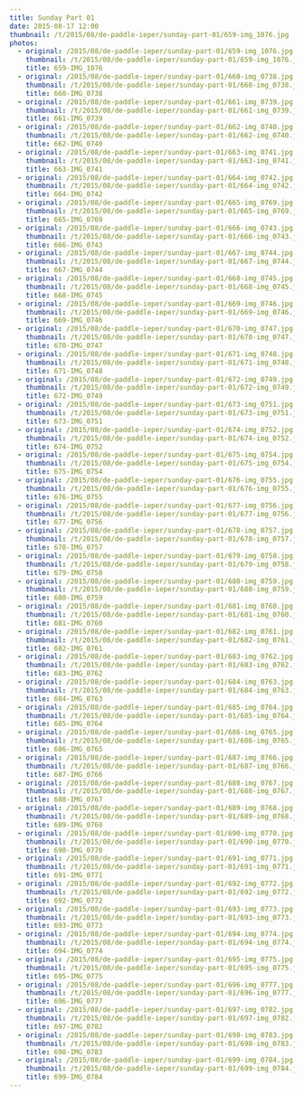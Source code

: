 ```yaml
---
title: Sunday Part 01
date: 2015-08-17 12:00
thumbnail: /t/2015/08/de-paddle-ieper/sunday-part-01/659-img_1076.jpg
photos:
  - original: /2015/08/de-paddle-ieper/sunday-part-01/659-img_1076.jpg
    thumbnail: /t/2015/08/de-paddle-ieper/sunday-part-01/659-img_1076.jpg
    title: 659-IMG_1076
  - original: /2015/08/de-paddle-ieper/sunday-part-01/660-img_0738.jpg
    thumbnail: /t/2015/08/de-paddle-ieper/sunday-part-01/660-img_0738.jpg
    title: 660-IMG_0738
  - original: /2015/08/de-paddle-ieper/sunday-part-01/661-img_0739.jpg
    thumbnail: /t/2015/08/de-paddle-ieper/sunday-part-01/661-img_0739.jpg
    title: 661-IMG_0739
  - original: /2015/08/de-paddle-ieper/sunday-part-01/662-img_0740.jpg
    thumbnail: /t/2015/08/de-paddle-ieper/sunday-part-01/662-img_0740.jpg
    title: 662-IMG_0740
  - original: /2015/08/de-paddle-ieper/sunday-part-01/663-img_0741.jpg
    thumbnail: /t/2015/08/de-paddle-ieper/sunday-part-01/663-img_0741.jpg
    title: 663-IMG_0741
  - original: /2015/08/de-paddle-ieper/sunday-part-01/664-img_0742.jpg
    thumbnail: /t/2015/08/de-paddle-ieper/sunday-part-01/664-img_0742.jpg
    title: 664-IMG_0742
  - original: /2015/08/de-paddle-ieper/sunday-part-01/665-img_0769.jpg
    thumbnail: /t/2015/08/de-paddle-ieper/sunday-part-01/665-img_0769.jpg
    title: 665-IMG_0769
  - original: /2015/08/de-paddle-ieper/sunday-part-01/666-img_0743.jpg
    thumbnail: /t/2015/08/de-paddle-ieper/sunday-part-01/666-img_0743.jpg
    title: 666-IMG_0743
  - original: /2015/08/de-paddle-ieper/sunday-part-01/667-img_0744.jpg
    thumbnail: /t/2015/08/de-paddle-ieper/sunday-part-01/667-img_0744.jpg
    title: 667-IMG_0744
  - original: /2015/08/de-paddle-ieper/sunday-part-01/668-img_0745.jpg
    thumbnail: /t/2015/08/de-paddle-ieper/sunday-part-01/668-img_0745.jpg
    title: 668-IMG_0745
  - original: /2015/08/de-paddle-ieper/sunday-part-01/669-img_0746.jpg
    thumbnail: /t/2015/08/de-paddle-ieper/sunday-part-01/669-img_0746.jpg
    title: 669-IMG_0746
  - original: /2015/08/de-paddle-ieper/sunday-part-01/670-img_0747.jpg
    thumbnail: /t/2015/08/de-paddle-ieper/sunday-part-01/670-img_0747.jpg
    title: 670-IMG_0747
  - original: /2015/08/de-paddle-ieper/sunday-part-01/671-img_0748.jpg
    thumbnail: /t/2015/08/de-paddle-ieper/sunday-part-01/671-img_0748.jpg
    title: 671-IMG_0748
  - original: /2015/08/de-paddle-ieper/sunday-part-01/672-img_0749.jpg
    thumbnail: /t/2015/08/de-paddle-ieper/sunday-part-01/672-img_0749.jpg
    title: 672-IMG_0749
  - original: /2015/08/de-paddle-ieper/sunday-part-01/673-img_0751.jpg
    thumbnail: /t/2015/08/de-paddle-ieper/sunday-part-01/673-img_0751.jpg
    title: 673-IMG_0751
  - original: /2015/08/de-paddle-ieper/sunday-part-01/674-img_0752.jpg
    thumbnail: /t/2015/08/de-paddle-ieper/sunday-part-01/674-img_0752.jpg
    title: 674-IMG_0752
  - original: /2015/08/de-paddle-ieper/sunday-part-01/675-img_0754.jpg
    thumbnail: /t/2015/08/de-paddle-ieper/sunday-part-01/675-img_0754.jpg
    title: 675-IMG_0754
  - original: /2015/08/de-paddle-ieper/sunday-part-01/676-img_0755.jpg
    thumbnail: /t/2015/08/de-paddle-ieper/sunday-part-01/676-img_0755.jpg
    title: 676-IMG_0755
  - original: /2015/08/de-paddle-ieper/sunday-part-01/677-img_0756.jpg
    thumbnail: /t/2015/08/de-paddle-ieper/sunday-part-01/677-img_0756.jpg
    title: 677-IMG_0756
  - original: /2015/08/de-paddle-ieper/sunday-part-01/678-img_0757.jpg
    thumbnail: /t/2015/08/de-paddle-ieper/sunday-part-01/678-img_0757.jpg
    title: 678-IMG_0757
  - original: /2015/08/de-paddle-ieper/sunday-part-01/679-img_0758.jpg
    thumbnail: /t/2015/08/de-paddle-ieper/sunday-part-01/679-img_0758.jpg
    title: 679-IMG_0758
  - original: /2015/08/de-paddle-ieper/sunday-part-01/680-img_0759.jpg
    thumbnail: /t/2015/08/de-paddle-ieper/sunday-part-01/680-img_0759.jpg
    title: 680-IMG_0759
  - original: /2015/08/de-paddle-ieper/sunday-part-01/681-img_0760.jpg
    thumbnail: /t/2015/08/de-paddle-ieper/sunday-part-01/681-img_0760.jpg
    title: 681-IMG_0760
  - original: /2015/08/de-paddle-ieper/sunday-part-01/682-img_0761.jpg
    thumbnail: /t/2015/08/de-paddle-ieper/sunday-part-01/682-img_0761.jpg
    title: 682-IMG_0761
  - original: /2015/08/de-paddle-ieper/sunday-part-01/683-img_0762.jpg
    thumbnail: /t/2015/08/de-paddle-ieper/sunday-part-01/683-img_0762.jpg
    title: 683-IMG_0762
  - original: /2015/08/de-paddle-ieper/sunday-part-01/684-img_0763.jpg
    thumbnail: /t/2015/08/de-paddle-ieper/sunday-part-01/684-img_0763.jpg
    title: 684-IMG_0763
  - original: /2015/08/de-paddle-ieper/sunday-part-01/685-img_0764.jpg
    thumbnail: /t/2015/08/de-paddle-ieper/sunday-part-01/685-img_0764.jpg
    title: 685-IMG_0764
  - original: /2015/08/de-paddle-ieper/sunday-part-01/686-img_0765.jpg
    thumbnail: /t/2015/08/de-paddle-ieper/sunday-part-01/686-img_0765.jpg
    title: 686-IMG_0765
  - original: /2015/08/de-paddle-ieper/sunday-part-01/687-img_0766.jpg
    thumbnail: /t/2015/08/de-paddle-ieper/sunday-part-01/687-img_0766.jpg
    title: 687-IMG_0766
  - original: /2015/08/de-paddle-ieper/sunday-part-01/688-img_0767.jpg
    thumbnail: /t/2015/08/de-paddle-ieper/sunday-part-01/688-img_0767.jpg
    title: 688-IMG_0767
  - original: /2015/08/de-paddle-ieper/sunday-part-01/689-img_0768.jpg
    thumbnail: /t/2015/08/de-paddle-ieper/sunday-part-01/689-img_0768.jpg
    title: 689-IMG_0768
  - original: /2015/08/de-paddle-ieper/sunday-part-01/690-img_0770.jpg
    thumbnail: /t/2015/08/de-paddle-ieper/sunday-part-01/690-img_0770.jpg
    title: 690-IMG_0770
  - original: /2015/08/de-paddle-ieper/sunday-part-01/691-img_0771.jpg
    thumbnail: /t/2015/08/de-paddle-ieper/sunday-part-01/691-img_0771.jpg
    title: 691-IMG_0771
  - original: /2015/08/de-paddle-ieper/sunday-part-01/692-img_0772.jpg
    thumbnail: /t/2015/08/de-paddle-ieper/sunday-part-01/692-img_0772.jpg
    title: 692-IMG_0772
  - original: /2015/08/de-paddle-ieper/sunday-part-01/693-img_0773.jpg
    thumbnail: /t/2015/08/de-paddle-ieper/sunday-part-01/693-img_0773.jpg
    title: 693-IMG_0773
  - original: /2015/08/de-paddle-ieper/sunday-part-01/694-img_0774.jpg
    thumbnail: /t/2015/08/de-paddle-ieper/sunday-part-01/694-img_0774.jpg
    title: 694-IMG_0774
  - original: /2015/08/de-paddle-ieper/sunday-part-01/695-img_0775.jpg
    thumbnail: /t/2015/08/de-paddle-ieper/sunday-part-01/695-img_0775.jpg
    title: 695-IMG_0775
  - original: /2015/08/de-paddle-ieper/sunday-part-01/696-img_0777.jpg
    thumbnail: /t/2015/08/de-paddle-ieper/sunday-part-01/696-img_0777.jpg
    title: 696-IMG_0777
  - original: /2015/08/de-paddle-ieper/sunday-part-01/697-img_0782.jpg
    thumbnail: /t/2015/08/de-paddle-ieper/sunday-part-01/697-img_0782.jpg
    title: 697-IMG_0782
  - original: /2015/08/de-paddle-ieper/sunday-part-01/698-img_0783.jpg
    thumbnail: /t/2015/08/de-paddle-ieper/sunday-part-01/698-img_0783.jpg
    title: 698-IMG_0783
  - original: /2015/08/de-paddle-ieper/sunday-part-01/699-img_0784.jpg
    thumbnail: /t/2015/08/de-paddle-ieper/sunday-part-01/699-img_0784.jpg
    title: 699-IMG_0784
---
```


